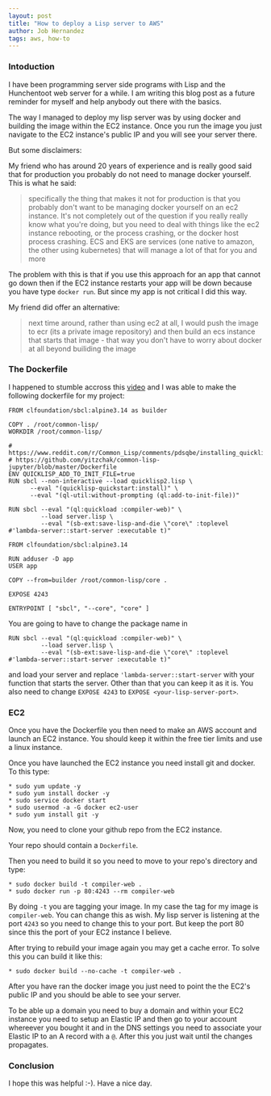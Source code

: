 ```yaml
---
layout: post
title: "How to deploy a Lisp server to AWS"
author: Job Hernandez
tags: aws, how-to
---
```


### Intoduction

I have been programming server side programs with Lisp and the Hunchentoot web server for a while. I am writing this blog post as a future reminder for myself and help anybody out there with the basics.  

The way I managed to deploy my lisp server was by using docker and building the image within the EC2 instance. Once you run the image you just navigate to the EC2 instance's public IP and you will see your server there.

But some disclaimers:

My friend who has around 20 years of experience and is really good said that for production you probably do not need to manage docker yourself. This is what he said:

> specifically the thing that makes it not for production is that you probably don't want to be managing docker yourself on an ec2 instance. It's not completely out of the question if you really really know what you're doing, but you need to deal with things like the ec2 instance rebooting, or the process crashing, or the docker host process crashing.
ECS and EKS are services (one native to amazon, the other using kubernetes) that will manage a lot of that for you and more

The problem with this is that if you use this approach for an app that cannot go down then if the EC2 instance restarts your app will be down because you have type `docker run`. But since my app is not critical I did this way.

My friend did offer an alternative:

> next time around, rather than using ec2 at all, I would push the image to ecr (its a private image repository) and then build an ecs instance that starts that image - that way you don't have to worry about docker at all beyond builiding the image

### The Dockerfile
I happened to stumble accross this [video](https://www.youtube.com/watch?v=QuG2ByK-Cwg&t=390s) and I was able to make the following dockerfile for my project:

```
FROM clfoundation/sbcl:alpine3.14 as builder

COPY . /root/common-lisp/
WORKDIR /root/common-lisp/

# https://www.reddit.com/r/Common_Lisp/comments/pdsqbe/installing_quicklisp/
# https://github.com/yitzchak/common-lisp-jupyter/blob/master/Dockerfile
ENV QUICKLISP_ADD_TO_INIT_FILE=true
RUN sbcl --non-interactive --load quicklisp2.lisp \
      --eval "(quicklisp-quickstart:install)" \
      --eval "(ql-util:without-prompting (ql:add-to-init-file))"

RUN sbcl --eval "(ql:quickload :compiler-web)" \
         --load server.lisp \
         --eval "(sb-ext:save-lisp-and-die \"core\" :toplevel #'lambda-server::start-server :executable t)"

FROM clfoundation/sbcl:alpine3.14

RUN adduser -D app
USER app

COPY --from=builder /root/common-lisp/core .

EXPOSE 4243

ENTRYPOINT [ "sbcl", "--core", "core" ]
```

You are going to have to change the package name in

```
RUN sbcl --eval "(ql:quickload :compiler-web)" \
         --load server.lisp \
         --eval "(sb-ext:save-lisp-and-die \"core\" :toplevel #'lambda-server::start-server :executable t)"
```

and load your server and replace `'lambda-server::start-server` with your function that starts the server. Other than that you can keep it as it is. You also need to change `EXPOSE 4243` to `EXPOSE <your-lisp-server-port>`.

### EC2

Once you have the Dockerfile you then need to make an AWS account and launch an EC2 instance. You should keep it within the free tier limits and use a linux instance.

Once you have launched the EC2 instance you need install git and docker. To this type:

```
* sudo yum update -y
* sudo yum install docker -y
* sudo service docker start
* sudo usermod -a -G docker ec2-user
* sudo yum install git -y
```

Now, you need to clone your github repo from the EC2 instance.

Your repo should contain a `Dockerfile`.

Then you need to build it so you need to move to your repo's directory and type:

```
* sudo docker build -t compiler-web .
* sudo docker run -p 80:4243 --rm compiler-web
```

 By doing `-t` you are tagging your image. In my case the tag for my image is `compiler-web`. You can change this as wish. My lisp server is listening at the port `4243` so you need to change this to your port. But keep the port 80 since this the port of your EC2 instance I believe.

After trying to rebuild your image again you may get a cache error. To solve this you can build it like this:

```
* sudo docker build --no-cache -t compiler-web .
```

After you have ran the docker image you just need to point the the EC2's public IP and you should be able to see your server.

To be able up a domain you need to buy a domain and within your EC2 instance you need to setup an Elastic IP and then go to your account whereever you bought it and in the DNS settings you need to associate your Elastic IP to an A record with a `@`. After this you just wait until the changes propagates.



### Conclusion

I hope this was helpful :-). Have a nice day.